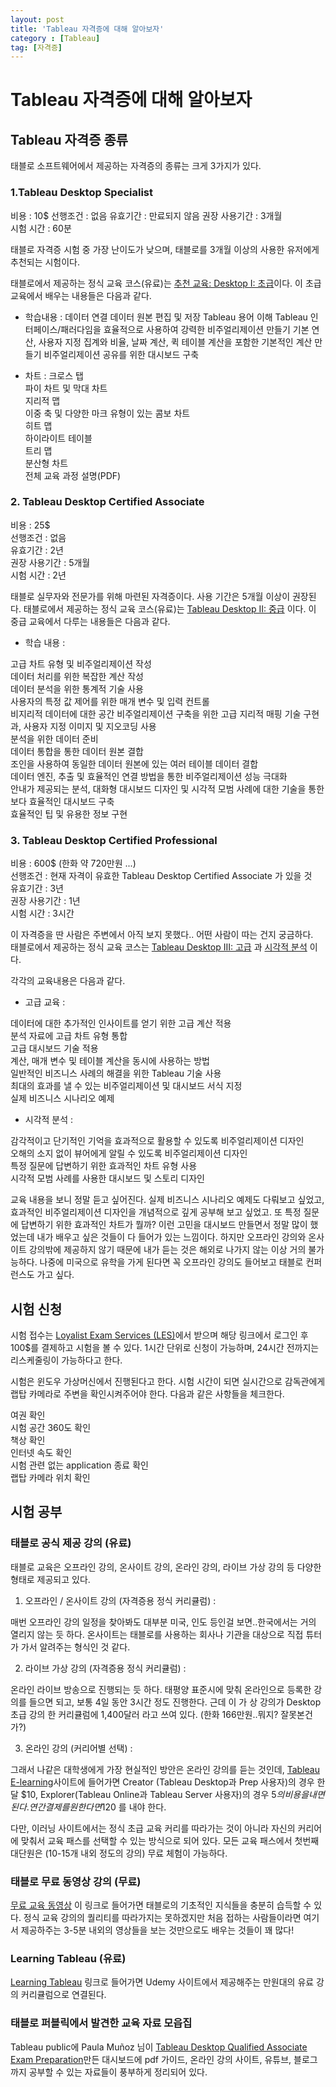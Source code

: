 ```yaml
---
layout: post
title: 'Tableau 자격증에 대해 알아보자'
category : [Tableau]
tag: [자격증]
---
```

 
# Tableau 자격증에 대해 알아보자 

## Tableau 자격증 종류 

태블로 소프트웨어에서 제공하는 자격증의 종류는 크게 3가지가 있다. 


### 1.Tableau Desktop Specialist 

비용 : 10$ 
선행조건 : 없음 
유효기간 : 만료되지 않음 
권장 사용기간 : 3개월  
시험 시간 : 60분 

태블로 자격증 시험 중 가장 난이도가 낮으며, 태블로를 3개월 이상의 사용한 유저에게 추천되는 시험이다.

태블로에서 제공하는 정식 교육 코스(유료)는 [추천 교육: Desktop I: 초급](https://www.tableau.com/ko-kr/learn/classroom/desktop-one)이다.
이 초급 교육에서 배우는 내용들은 다음과 같다. 

* 학습내용 : 
데이터 연결 
데이터 원본 편집 및 저장 
Tableau 용어 이해 
Tableau 인터페이스/패러다임을 효율적으로 사용하여 강력한 비주얼리제이션 만들기 
기본 연산, 사용자 지정 집계와 비율, 날짜 계산, 퀵 테이블 계산을 포함한 기본적인 계산 만들기 
비주얼리제이션 공유를 위한 대시보드 구축 

* 차트 :
크로스 탭   
파이 차트 및 막대 차트   
지리적 맵   
이중 축 및 다양한 마크 유형이 있는 콤보 차트   
히트 맵   
하이라이트 테이블   
트리 맵   
분산형 차트   
전체 교육 과정 설명(PDF)   

### 2. Tableau Desktop Certified Associate 

비용 : 25$   
선행조건 : 없음   
유효기간 : 2년    
권장 사용기간 : 5개월   
시험 시간 : 2년    

태블로 실무자와 전문가를 위해 마련된 자격증이다. 사용 기간은 5개월 이상이 권장된다. 
태블로에서 제공하는 정식 교육 코스(유료)는 [Tableau Desktop II: 중급](https://www.tableau.com/ko-kr/learn/classroom/desktop-two) 이다. 
이 중급 교육에서 다루는 내용들은 다음과 같다.    
   
* 학습 내용 :
   
고급 차트 유형 및 비주얼리제이션 작성   
데이터 처리를 위한 복잡한 계산 작성   
데이터 분석을 위한 통계적 기술 사용   
사용자의 특정 값 제어를 위한 매개 변수 및 입력 컨트롤   
비지리적 데이터에 대한 공간 비주얼리제이션 구축을 위한 고급 지리적 매핑 기술 구현과, 사용자 지정 이미지 및 지오코딩 사용   
분석을 위한 데이터 준비   
데이터 통합을 통한 데이터 원본 결합   
조인을 사용하여 동일한 데이터 원본에 있는 여러 테이블 데이터 결합   
데이터 엔진, 추출 및 효율적인 연결 방법을 통한 비주얼리제이션 성능 극대화   
안내가 제공되는 분석, 대화형 대시보드 디자인 및 시각적 모범 사례에 대한 기술을 통한 보다 효율적인 대시보드 구축   
효율적인 팁 및 유용한 정보 구현   

### 3. Tableau Desktop Certified Professional

비용 : 600$ (한화 약 720만원 ...)   
선행조건 : 현재 자격이 유효한  Tableau Desktop Certified Associate 가 있을 것    
유효기간 : 3년   
권장 사용기간 : 1년    
시험 시간 : 3시간   

이 자격증을 딴 사람은 주변에서 아직 보지 못했다.. 어떤 사람이 따는 건지 궁금하다.   
태블로에서 제공하는 정식 교육 코스는 [Tableau Desktop III: 고급](https://www.tableau.com/ko-kr/learn/classroom/desktop-three) 과 [시각적 분석](https://www.tableau.com/ko-kr/learn/classroom/visual-analytics) 이다.    

각각의 교육내용은 다음과 같다.    
   
* 고급 교육 :
   
데이터에 대한 추가적인 인사이트를 얻기 위한 고급 계산 적용   
분석 자료에 고급 차트 유형 통합   
고급 대시보드 기술 적용   
계산, 매개 변수 및 테이블 계산을 동시에 사용하는 방법   
일반적인 비즈니스 사례의 해결을 위한 Tableau 기술 사용   
최대의 효과를 낼 수 있는 비주얼리제이션 및 대시보드 서식 지정   
실제 비즈니스 시나리오 예제   

   
* 시각적 분석 :   
   
감각적이고 단기적인 기억을 효과적으로 활용할 수 있도록 비주얼리제이션 디자인   
오해의 소지 없이 뷰어에게 알릴 수 있도록 비주얼리제이션 디자인   
특정 질문에 답변하기 위한 효과적인 차트 유형 사용   
시각적 모범 사례를 사용한 대시보드 및 스토리 디자인   
   
교육 내용을 보니 정말 듣고 싶어진다. 실제 비즈니스 시나리오 예제도 다뤄보고 싶었고, 효과적인 비주얼리제이션 디자인을 개념적으로 깊게 공부해 보고 싶었고. 또 특정 질문에 답변하기 위한 효과적인 차트가 뭘까? 이런 고민을 대시보드 만들면서 정말 많이 했었는데 내가 배우고 싶은 것들이 다 들어가 있는 느낌이다. 하지만 오프라인 강의와 온사이트 강의밖에 제공하지 않기 때문에 내가 듣는 것은 해외로 나가지 않는 이상 거의 불가능하다.
나중에 미국으로 유학을 가게 된다면 꼭 오프라인 강의도 들어보고 태블로 컨퍼런스도 가고 싶다. 
   
## 시험 신청   
시험 접수는 [Loyalist Exam Services (LES)](https://tableau.lcsexams.com/)에서 받으며 해당 링크에서 로그인 후 100$를 결제하고 시험을 볼 수 있다. 1시간 단위로 신청이 가능하며, 24시간 전까지는 리스케줄링이 가능하다고 한다.   

시험은 윈도우 가상머신에서 진행된다고 한다. 시험 시간이 되면 실시간으로 감독관에게 랩탑 카메라로 주변을 확인시켜주어야 한다. 다음과 같은 사항들을 체크한다.   
   
여권 확인   
시험 공간 360도 확인   
책상 확인   
인터넷 속도 확인   
시험 관련 없는 application 종료 확인     
랩탑 카메라 위치 확인   


## 시험 공부   

### 태블로 공식 제공 강의 (유료)   

태블로 교육은 오프라인 강의, 온사이트 강의, 온라인 강의, 라이브 가상 강의 등 다양한 형태로 제공되고 있다.   

1. 오프라인 / 온사이트 강의 (자격증용 정식 커리큘럼) : 

매번 오프라인 강의 일정을 찾아봐도 대부분 미국, 인도 등인걸 보면..한국에서는 거의 열리지 않는 듯 하다. 온사이트는 태블로를 사용하는 회사나 기관을 대상으로 직접 튜터가 가서 알려주는 형식인 것 같다.   


2. 라이브 가상 강의 (자격증용 정식 커리큘럼) :  

온라인 라이브 방송으로 진행되는 듯 하다. 태평양 표준시에 맞춰 온라인으로 등록한 강의를 들으면 되고, 보통 4일 동안 3시간 정도 진행한다. 근데 이 가
상 강의가 Desktop 초급 강의 한 커리큘럼에 1,400달러 라고 쓰여 있다. (한화 166만원..뭐지? 잘못본건가?)   

3. 온라인 강의 (커리어별 선택)  : 

그래서 나같은 대학생에게 가장 현실적인 방안은 온라인 강의를 듣는 것인데, [Tableau E-learning](https://elearning-samples.tableau.com/)사이트에 들어가면 Creator (Tableau Desktop과 Prep 사용자)의 경우 한달 $10, Explorer(Tableau Online과 Tableau Server 사용자)의 경우 $5 의 비용을 내면 된다. 연간 결제를 원한다면 120$ 를 내야 한다.    

다만, 이러닝 사이트에서는 정식 초급 교육 커리를 따라가는 것이 아니라 자신의 커리어에 맞춰서 교육 패스를 선택할 수 있는 방식으로 되어 있다. 
모든 교육 패스에서 첫번째 대단원은 (10-15개 내외 정도의 강의) 무료 체험이 가능하다.   


### 태블로 무료 동영상 강의 (무료)   

[무료 교육 동영상](https://www.tableau.com/ko-kr/learn/training/20201) 이 링크로 들어가면 태블로의 기초적인 지식들을 충분히 습득할 수 있다.
정식 교육 강의의 퀄리티를 따라가지는 못하겠지만 처음 접하는 사람들이라면 여기서 제공하주는 3-5분 내외의 영상들을 보는 것만으로도 배우는 것들이 꽤 많다!   


### Learning Tableau (유료)

[Learning Tableau](https://learningtableau.com/#courses) 링크로 들어가면 Udemy 사이트에서 제공해주는 만원대의 유료 강의 커리큘럼으로 연결된다.   


### 태블로 퍼블릭에서 발견한 교육 자료 모읍집 

Tableau public에 Paula Muñoz 님이 [Tableau Desktop Qualified Associate Exam Preparation](https://public.tableau.com/profile/paula.munoz#!/vizhome/DQA_Preparation/Tableau_DQA_Certification_Study_Resources)만든 대시보드에 pdf 가이드, 온라인 강의 사이트, 유튜브, 블로그 까지 공부할 수 있는 자료들이 풍부하게 정리되어 있다.   
